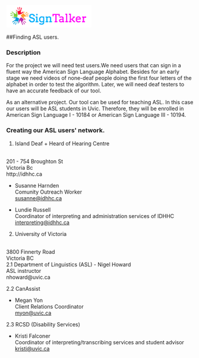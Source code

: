 ![Alt text](images/signtalkerlogo.png)

##Finding ASL users.

### Description
For the project we will need test users.We need users that can sign in a fluent way the American Sign Language Alphabet. Besides for an early stage we need videos of none-deaf people doing the first four letters of the alphabet in order to test the algorithm. Later, we will need deaf testers to have an accurate feedback of our tool.

As an alternative project. Our tool can be used for teaching ASL. In this case our users will be ASL students in Uvic. Therefore, they will be enrolled in American Sign Language I - 10184 or American Sign Language III - 10194.


### Creating our ASL users' network.
1. Island Deaf + Heard of Hearing Centre
  <br>
  201 - 754 Broughton St 
  <br>
  Victoria Bc
  <br>
  http://idhhc.ca

  - Susanne Harnden
    <br>
    Comunity Outreach Worker 
    <br>
    susanne@idhhc.ca

  - Lundie Russell  
    Coordinator of interpreting and administration services of IDHHC
    <br>
    interpreting@idhhc.ca

2. University of Victoria
<br>
3800 Finnerty Road
<br>
Victoria BC
  <br>
  2.1 Department of Linguistics (ASL)
  - Nigel Howard
    <br>
    ASL instructor
    <br>
    nhoward@uvic.ca

  2.2 CanAssist
  - Megan Yon
    <br>
    Client Relations Coordinator
    <br>
    myon@uvic.ca

  2.3 RCSD (Disability Services)
  - Kristi Falconer
    <br>
    Coordinator of interpreting/transcribing services and student advisor
    <br>
    kristi@uvic.ca
